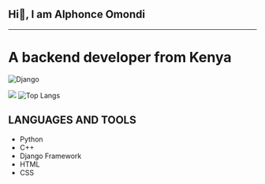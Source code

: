 ## Hi👋, I am Alphonce Omondi 
***
# A backend developer from Kenya
![Django](https://img.shields.io/badge/django-%23092E20.svg?style=for-the-badge&logo=django&logoColor=white)

![](https://komarev.com/ghpvc/?username=amcoolalphonce)
![Top Langs](https://github-readme-stats.vercel.app/api/top-langs/?username=amcoolalphonce&hide_progress=true) 
## LANGUAGES AND TOOLS
* Python 
* C++
* Django Framework
* HTML
* CSS

<!--
**amcoolalphonce/amcoolalphonce** is a ✨ _special_ ✨ repository because its `README.md` (this file) appears on your GitHub profile.

Here are some ideas to get you started:

- 🔭 I’m currently working on ...
- 🌱 I’m currently learning ...
- 👯 I’m looking to collaborate on ...
- 🤔 I’m looking for help with ...
- 💬 Ask me about ...
- 📫 How to reach me: ...
- 😄 Pronouns: ...
- ⚡ Fun fact: ...
-->
